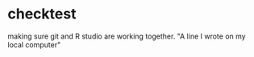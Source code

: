 # checktest
making sure git and R studio are working together. 
"A line I wrote on my local computer" 
